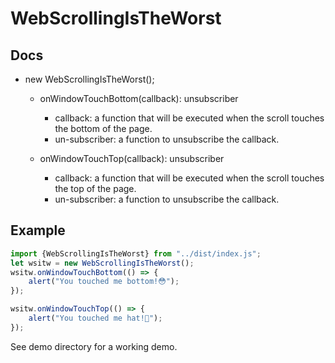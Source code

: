 # WebScrollingIsTheWorst

## Docs
* new WebScrollingIsTheWorst();
    * onWindowTouchBottom(callback): unsubscriber
      * callback: a function that will be executed when the scroll touches the bottom of the page.
      * un-subscriber: a function to unsubscribe the callback.

    * onWindowTouchTop(callback): unsubscriber
      * callback: a function that will be executed when the scroll touches the top of the page.
      * un-subscriber: a function to unsubscribe the callback.

## Example
```javascript
import {WebScrollingIsTheWorst} from "../dist/index.js";
let wsitw = new WebScrollingIsTheWorst();
wsitw.onWindowTouchBottom(() => {
    alert("You touched me bottom!😳");
});

wsitw.onWindowTouchTop(() => {
    alert("You touched me hat!🤭");
});
```
See demo directory for a working demo.